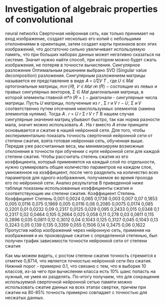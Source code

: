 # Investigation of algebraic properties of convolutional
neural networks
Сверточная нейронная сеть, как только принимает на вход
изображение, создает несколько его копий с небольшими отклонениями в
ориентации, затем создает карты признаков всех этих изображений, что
достаточно сильно увеличивает используемую память, что при больших
наборах данных может негативно сказаться на системе. Значит нужно
найти способ, при котором можно будет сжать изображения, не потеряв в
точности вычисления.
Сингулярное разложение
Оптимальным решением выбрано SVD (Singular value decomposition)
разложения.
Сингулярным разложением матрицы называется ее представление в
виде
𝐴 = 𝑈Σ𝑉
𝑇
,
где 𝑈 ∈ 𝑀𝑎𝑡 ортогональные матрицы, 𝑚*𝑚
(𝑅), 𝑉 ∈ 𝑀𝑎𝑡
𝑛*𝑛
(𝑅) −
состоящие из левых и правых сингулярных векторов,
Σ ∈ 𝑀𝑎𝑡 диагональная матрица, в которой элементы главной
𝑚*𝑛
(𝑅
+
) −
диагонали - сингулярные числа матрицы.
Пусть 𝑈 матрицы, полученные из
𝑟
, Σ
𝑟
и 𝑉
𝑟 − 𝑈, Σ и 𝑉
соответственно путем отсечения неиспользуемых элементов (замена
элементов нулями). Тогда 𝐴 .
𝑟 = 𝑈
𝑟
Σ
𝑟
𝑉
𝑟
𝑇
В нашем случае сингулярные значения матриц убывают быстро, так
как норма разности мала, значит можно использовать 𝐴 . На
𝑟
вместо 𝐴
этом принципе основывается и сжатие в нашей нейронной сети.
Для того, чтобы экспериментально показать точность сверточной
нейронной сети от степени сжатия, взята готовая нейронная сеть,
обученная выше. Передав уже рассчитанные веса, мы минимизируем
возможные отклонения в точности при обучении с нуля нейронной сети
для каждой степени сжатия.
Чтобы рассчитать степень сжатия из его коэффициента, который
применяется на каждый слой по отдельности, нужно суммировать общее
количество параметров на каждом слое, умноженное на коэффициент,
после чего разделить на количество всех параметров для одного
изображения, получаемое во время прохода его по нейронной сети.
Анализ результатов
В приведенной ниже таблице показаны использованные
коэффициенты сжатия и соответствующие им степени сжатия.
Коэффициент Степень Коэффициент Степень
0,001 0,0024 0,065 0,1738
0,003 0,007 0,07 0,1853
0,005 0,0116 0,075 0,1969
0,005 0,0116 0,08 0,2085
0,0075 0,0174 0,085 0,2201
0,01 0,0232 0,09 0,2317
0,0125 0,029 0,095 0,2433
0,015 0,0348 0,1 0,2317
0,02 0,0464 0,105 0,2664
0,025 0,058 0,11 0,278
0,03 0,0811 0,115 0,2896
0,035 0,0811 0,12 0,3012
0,04 0,1043 0,125 0,3127
0,045 0,1043 0,13 0,3243
0,05 0,139 0,135 0,3359
0,055 0,1506 0,14 0,3475
0,06 0,1622
Пропустив набор изображений через нейронную сеть, применяя на
изображения и их производные сжатие с определенной степенью, был
получен график зависимости точности нейронной сети от степени сжатия

Как мы можем видеть, с ростом степени сжатия точность стремится
к отметке 0,8714, что является точностью нейронной сети без сжатия.
Нижний порог - примерно 0.1, что связано с тем, что в выборке 10 классов,
из-за чего при вычислении класса есть 10% шанс попасть на нужный, не
умея их разделять.
По-итогу получаем, что для сокращения используемой сверточной
нейронной сетью памяти можно использовать сжатие данных на всех
этапах свертки, причем при сжатии на 80-85% точность примерно
совпадает с точностью для несжатых данных.
